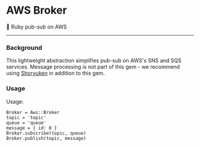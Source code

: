 # AWS Broker

:incoming_envelope: Ruby pub-sub on AWS

* * *

### Background

This lightweight abstraction simplifies pub-sub on AWS's SNS and SQS services.
Message processing is not part of this gem - we recommend using
[Shoryuken](https://github.com/phstc/shoryuken) in addition to this gem.

### Usage

Usage:

    Broker = Aws::Broker
    topic = 'topic'
    queue = 'queue'
    message = { id: 0 }
    Broker.subscribe(topic, queue)
    Broker.publish(topic, message)
